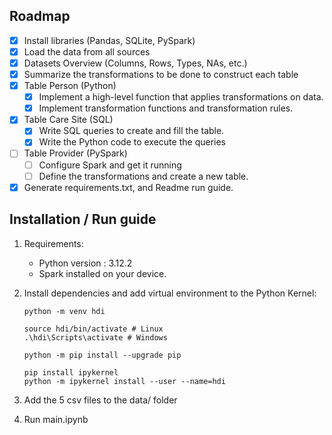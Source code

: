 ## Roadmap

- [x] Install libraries (Pandas, SQLite, PySpark)
- [x] Load the data from all sources
- [x] Datasets Overview (Columns, Rows, Types, NAs, etc.)
- [x] Summarize the transformations to be done to construct each table
- [x] Table Person (Python)
  - [x] Implement a high-level function that applies transformations on data.
  - [x] Implement transformation functions and transformation rules.
- [x] Table Care Site (SQL)
  - [x] Write SQL queries to create and fill the table.
  - [x] Write the Python code to execute the queries
- [ ] Table Provider (PySpark)
  - [ ] Configure Spark and get it running
  - [ ] Define the transformations and create a new table.
- [x] Generate requirements.txt, and Readme run guide.

## Installation / Run guide

1. Requirements:

   - Python version : 3.12.2
   - Spark installed on your device.

2. Install dependencies and add virtual environment to the Python Kernel:

   ```console
   python -m venv hdi

   source hdi/bin/activate # Linux
   .\hdi\Scripts\activate # Windows

   python -m pip install --upgrade pip

   pip install ipykernel
   python -m ipykernel install --user --name=hdi
   ```

3. Add the 5 csv files to the data/ folder

4. Run main.ipynb
